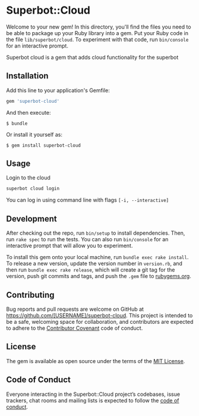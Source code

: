 # Superbot::Cloud

Welcome to your new gem! In this directory, you'll find the files you need to be able to package up your Ruby library into a gem. Put your Ruby code in the file `lib/superbot/cloud`. To experiment with that code, run `bin/console` for an interactive prompt.

Superbot cloud is a gem that adds cloud functionality for the superbot

## Installation

Add this line to your application's Gemfile:

```ruby
gem 'superbot-cloud'
```

And then execute:

    $ bundle

Or install it yourself as:

    $ gem install superbot-cloud

## Usage

Login to the cloud

```ruby
superbot cloud login
```
You can log in using command line with flags `[-i, --interactive]`

## Development

After checking out the repo, run `bin/setup` to install dependencies. Then, run `rake spec` to run the tests. You can also run `bin/console` for an interactive prompt that will allow you to experiment.

To install this gem onto your local machine, run `bundle exec rake install`. To release a new version, update the version number in `version.rb`, and then run `bundle exec rake release`, which will create a git tag for the version, push git commits and tags, and push the `.gem` file to [rubygems.org](https://rubygems.org).

## Contributing

Bug reports and pull requests are welcome on GitHub at https://github.com/[USERNAME]/superbot-cloud. This project is intended to be a safe, welcoming space for collaboration, and contributors are expected to adhere to the [Contributor Covenant](http://contributor-covenant.org) code of conduct.

## License

The gem is available as open source under the terms of the [MIT License](https://opensource.org/licenses/MIT).

## Code of Conduct

Everyone interacting in the Superbot::Cloud project’s codebases, issue trackers, chat rooms and mailing lists is expected to follow the [code of conduct](https://github.com/[USERNAME]/superbot-cloud/blob/master/CODE_OF_CONDUCT.md).
